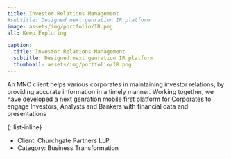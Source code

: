 ```yaml
---
title: Investor Relations Management
#subtitle: Designed next genration IR platform 
image: assets/img/portfolio/IR.png
alt: Keep Exploring

caption:
  title: Investor Relations Management
  subtitle: Designed next genration IR platform 
  thumbnail: assets/img/portfolio/IR.png
---
```

An MNC client helps various corporates in maintaining investor relations, by providing accurate information in a timely manner. 
Working together, we have developed a next genration mobile first platform for Corporates to engage Investors, Analysts and Bankers with financial data and presentations

{:.list-inline}
- Client: Churchgate Partners LLP
- Category: Business Transformation

